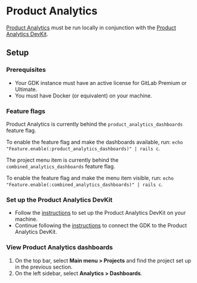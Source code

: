 # Product Analytics

[Product Analytics](https://docs.gitlab.com/ee/user/product_analytics/) must be run locally in conjunction with the [Product Analytics DevKit](https://gitlab.com/gitlab-org/analytics-section/product-analytics/devkit).

## Setup

### Prerequisites

- Your GDK instance must have an active license for GitLab Premium or Ultimate.
- You must have Docker (or equivalent) on your machine.

### Feature flags

Product Analytics is currently behind the `product_analytics_dashboards` feature flag.

To enable the feature flag and make the dashboards available, run: `echo "Feature.enable(:product_analytics_dashboards)" | rails c`.

The project menu item is currently behind the `combined_analytics_dashboards` feature flag.

To enable the feature flag and make the menu item visible, run: `echo "Feature.enable(:combined_analytics_dashboards)" | rails c`.

### Set up the Product Analytics DevKit

- Follow the [instructions](https://gitlab.com/gitlab-org/analytics-section/product-analytics/devkit) to set up the Product Analytics DevKit on your machine.
- Continue following the [instructions](https://gitlab.com/gitlab-org/analytics-section/product-analytics/devkit#connecting-gdk-to-your-devkit) to connect the GDK to the Product Analytics DevKit.

### View Product Analytics dashboards

1. On the top bar, select **Main menu > Projects** and find the project set up in the previous section.
1. On the left sidebar, select **Analytics > Dashboards**.
